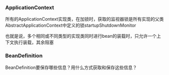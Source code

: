 ### ApplicationContext
所有的ApplicationContext实现类，在加锁时，获取的监视器锁是所有实现的父类AbstractApplicationContext中定义的锁startupShutdownMonitor

也就是说，多个相同或不同类型的实现类同时进行bean的装载时，只允许一个上下文执行装载，其余阻塞

### BeanDefinition
BeanDefinition要保存哪些信息？用什么方式获取和保存这些信息？